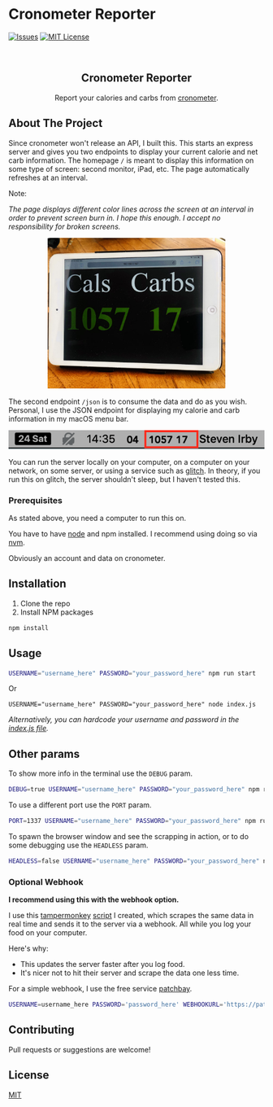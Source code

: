 # Cronometer Reporter

<!-- [![Stargazers][stars-shield]][stars-url] -->
[![Issues][issues-shield]][issues-url]
[![MIT License][license-shield]][license-url]

<!-- PROJECT LOGO -->
<br />
<p align="center">
  <h2 align="center">Cronometer Reporter</h2>

  <p align="center">
    Report your calories and carbs from <a href="https://cronometer.com/">cronometer</a>.
    <br />
  </p>
</p>

## About The Project

Since cronometer won't release an API, I built this. This starts an express server and gives you two endpoints to display your current calorie and net carb information. The homepage `/` is meant to display this information on some type of screen: second monitor, iPad, etc. The page automatically refreshes at an interval.

Note:

_The page displays different color lines across the screen at an interval in order to prevent screen burn in. I hope this enough. I accept no responsibility for broken screens._

<center><img src="public/ipad.jpg" alt="iPad" width="350"/></center>

The second endpoint `/json` is to consume the data and do as you wish. Personal, I use the JSON endpoint for displaying my calorie and carb information in my macOS menu bar.

![macOS Menu][mac-menu]

You can run the server locally on your computer, on a computer on your network, on some server, or using a service such as [glitch](https://glitch.com). In theory, if you run this on glitch, the server shouldn't sleep, but I haven't tested this.

### Prerequisites

As stated above, you need a computer to run this on.

You have to have [node](https://nodejs.org/en/download) and npm installed. I recommend using doing so via [nvm](https://heynode.com/tutorial/install-nodejs-locally-nvm).

Obviously an account and data on cronometer.

## Installation

1. Clone the repo
2. Install NPM packages
```sh
npm install
```

## Usage

```sh
USERNAME="username_here" PASSWORD="your_password_here" npm run start
```

Or

```
USERNAME="username_here" PASSWORD="your_password_here" node index.js
```

_Alternatively, you can hardcode your username and password in the [index.js file](./index.js#L11)._

## Other params

To show more info in the terminal use the `DEBUG` param.

```sh
DEBUG=true USERNAME="username_here" PASSWORD="your_password_here" npm run start
```

To use a different port use the `PORT` param.

```sh
PORT=1337 USERNAME="username_here" PASSWORD="your_password_here" npm run start
```

To spawn the browser window and see the scrapping in action, or to do some debugging use the `HEADLESS` param.

```sh
HEADLESS=false USERNAME="username_here" PASSWORD="your_password_here" npm run start
```

### Optional Webhook

**I recommend using this with the webhook option.**

I use this [tampermonkey](https://www.tampermonkey.net/) [script](https://gist.github.com/stevenirby/cbb26cb1571915952f1ccad99f058cd9) I created, which scrapes the same data in real time and sends it to the server via a webhook. All while you log your food on your computer.

Here's why:
* This updates the server faster after you log food.
* It's nicer not to hit their server and scrape the data one less time.

For a simple webhook, I use the free service [patchbay](https://patchbay.pub/).

```sh
USERNAME=username_here PASSWORD='password_here' WEBHOOKURL='https://patchbay.pub/<unique_id_here>?persist=true' npm run start
```

## Contributing

Pull requests or suggestions are welcome!


## License
[MIT](https://choosealicense.com/licenses/mit/)


[stars-shield]: https://img.shields.io/github/stars/stevenirby/cronometer-reporter.svg?style=flat-square
[stars-url]: https://github.com/stevenirby/cronometer-reporter/stargazers
[issues-shield]: https://img.shields.io/github/issues/stevenirby/cronometer-reporter.svg?style=flat-square
[issues-url]: https://github.com/stevenirby/cronometer-reporter/issues
[license-shield]: https://img.shields.io/github/license/stevenirby/cronometer-reporter.svg?style=flat-square
[license-url]: https://github.com/stevenirby/cronometer-reporter/blob/master/LICENSE.txt
[mac-menu]: public/mac_menu.png
[iPad]: public/ipad.jpg
